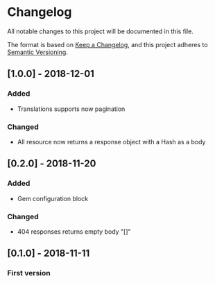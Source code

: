 # Changelog
All notable changes to this project will be documented in this file.

The format is based on [Keep a Changelog](https://keepachangelog.com/en/1.0.0/),
and this project adheres to [Semantic Versioning](https://semver.org/spec/v2.0.0.html).

## [1.0.0] - 2018-12-01
### Added
- Translations supports now pagination
### Changed
- All resource now returns a response object with a Hash as a body


## [0.2.0] - 2018-11-20
### Added
- Gem configuration block

### Changed
- 404 responses returns empty body "[]"

## [0.1.0] - 2018-11-11
### First version
